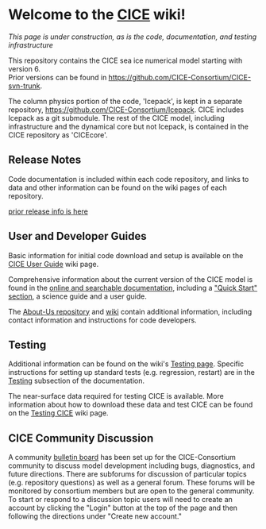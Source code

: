 # **Welcome to the [CICE](https://github.com/CICE-Consortium/CICE) wiki!**

*This page is under construction, as is the code, documentation, and testing infrastructure*

This repository contains the CICE sea ice numerical model starting with version 6.  
Prior versions can be found in https://github.com/CICE-Consortium/CICE-svn-trunk.

The column physics portion of the code, 'Icepack', is kept in a separate repository, https://github.com/CICE-Consortium/Icepack. CICE includes Icepack as a git submodule. The rest of the CICE model, including infrastructure and the dynamical core but not Icepack, is contained in the CICE repository as 'CICEcore'.   

## Release Notes  
Code documentation is included within each code repository, and links to data and other information can be found on the wiki pages of each repository.  
   
[prior release info is here](http://oceans11.lanl.gov/trac/CICE/wiki/SourceCode)

## User and Developer Guides
Basic information for initial code download and setup is available on the [CICE User Guide](https://github.com/CICE-Consortium/CICE/wiki/CICE-User-Guide) wiki page.

Comprehensive information about the current version of the CICE model is found in the [online and searchable documentation](https://cice-consortium.github.io/CICE/), including a 
["Quick Start" section](https://cice-consortium.github.io/CICE/cice_2_quick_start.html), a science guide and a user guide.

The [About-Us repository](https://github.com/CICE-Consortium/About-Us) and [wiki](https://github.com/CICE-Consortium/About-Us/wiki) contain additional information, including contact information and instructions for code developers.

## Testing
Additional information can be found on the wiki's [Testing page](https://github.com/CICE-Consortium/CICE/wiki/Testing-CICE). Specific instructions for setting up standard tests (e.g. regression, restart) are in the 
[Testing](https://cice-consortium.github.io/CICE/cice_7_testing.html) subsection of the documentation.

The near-surface data required for testing CICE is available. More information about how to download these data and test CICE can be found on the [Testing CICE](https://github.com/CICE-Consortium/CICE/wiki/Testing-CICE) wiki page. 

## CICE Community Discussion
A community [bulletin board](https://bb.cgd.ucar.edu/forums/cice-consortium-model-development) has been set up for the CICE-Consortium community to discuss model development including bugs, diagnostics, and future directions. There are subforums for discussion of particular topics (e.g. repository questions) as well as a general forum. These forums will be monitored by consortium members but are open to the general community. To start or respond to a discussion topic users will need to create an account by clicking the "Login" button at the top of the page and then following the directions under "Create new account."
